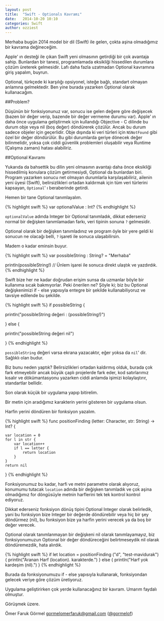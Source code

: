 ```yaml
---
layout: post
title:  "Swift - Optionals Kavramı"
date:   2014-10-20 10:10
categories: Swift
author: ozziest
---
```

Merhaba bugün 2014 model bir dil (Swift) ile gelen, çokta aşina olmadığımız bir kavrama değineceğim.

Apple' ın desteği ile çıkan Swift yeni olmasının getirdiği bir çok avantaja sahip. Bunlardan bir tanesi, programlamada eksikliği hissedilen durumlara çözüm üreterek gelmesidir. Lafı daha fazla uzatmadan Optional kavramına giriş yapalım, buyrun.

Optional, türkçede ki karşılığı opsiyonel, isteğe bağlı, standart olmayan anlamına gelmektedir. Ben yine burada yazarken Optional olarak kullanacağım.

##Problem?
    
Düşünün bir fonksiyonunuz var, sonucu ise gelen değere göre değişecek (bazen bir değer verip, bazende bir değer vermeme durumu var). Apple' ın daha önce uygulama geliştirmek için kullandığı Objective - C dilinde bu durum obje veya nil (boş değer) döndürerek çözülür. Ancak bu durum sadece objeler için geçerlidir. Obje dışında ki veri türleri için `NSNotFound` gibi özel bir değer döndürülür. Bu gibi durumlarda geriye dönecek değer bilinmelidir, yoksa çok ciddi güvenlik problemleri oluşabilir veya Runtime (Çalışma zamanı) hatası alabiliriz.  
    
##Optional Kavramı
    
Yukarıda da bahsettik bu dilin yeni olmasının avantajı daha önce eksikliği hissedilmiş konulara çözüm getirmesiydi, Optional da bunlardan biri. Program yazarken sonucu net olmayan durumlarla karşılaşabiliriz, ailenin yeni üyesi (Swift), belirsizlikleri ortadan kaldırmak için tüm veri türlerini kapsayan, `Optional`' ı beraberinde getirdi.

Hemen bir tane Optional tanımlayalım.
  
{% highlight swift %}
var optionalValue : Int?
{% endhighlight %}

`optionalValue` adında Integer bir Optional tanımladık, dikkat ederseniz normal bir değişken tanımlamadan farkı, veri tipinin sonuna `?` gelmesidir.

Optional olarak bir değişken tanımladınız ve program öyle bir yere geldi ki sonucun ne olacağı belli, `?` işareti ile sonuca ulaşabilirsin.

Madem o kadar eminsin buyur.

{% highlight swift %}
var possibleString : String? = "Merhaba"

println(possibleString!) // Ünlem işarei ile sonuca direkt ulaştık ve yazdırdık.
{% endhighlight %}

Swift bize her ne kadar doğrudan erişim sunsa da uzmanlar böyle bir kullanıma sıcak bakmıyorlar. Peki önerilen ne? Şöyle ki; biz bu Optional değişkenimizi if - else yapısıyla entegre bir şekilde kullanabiliyoruz ve tavsiye edilende bu şekilde.

{% highlight swift %}
if possibleString {

println("possibleString değeri : \(possibleString!)")

} else {

println("possibleString değeri nil")

}
{% endhighlight %}

`possibleString` değeri varsa ekrana yazacaktır, eğer yoksa da `nil`' dir. Sağlıklı olan budur.

Biz bunu neden yaptık? Belirsizlikleri ortadan kaldırmış olduk, burada çok fark etmeyebilir ancak büyük çaplı projelerde fark eder, kod satırlarımız kısalır ve dökümantasyonu yazarken ciddi anlamda işimizi kolaylaştırır, standartlar bellidir.

Son olarak küçük bir uygulama yapıp bitirelim.

Bir metin için aradığımız karakterin yerini gösteren bir uygulama olsun.

Harfin yerini döndüren bir fonksiyon yazalım.

{% highlight swift %}
func positionFinding (letter: Character, str: String) -> Int? {

    var location = 0
    for l in str {
        var location++
        if l == letter {
            return location
        }
    }
    return nil
}
{% endhighlight %}

Fonksiyonumuz bu kadar, harfi ve metni parametre olarak alıyoruz, konumumu tutacak `location` adında bir değişken tanımladık ve çok aşina olmadığımız for döngüsüyle metnin harflerini tek tek kontrol kontrol ediyoruz.

Dikkat ederseniz fonksiyon dönüş tipini Optional Integer olarak belirledik, yani bu fonksiyon bize Integer bir değerde döndürebilir veya hiç bir şey döndürmez (nil), bu fonksiyon bize ya harfin yerini verecek ya da boş bir değer verecek.

Optional olarak tanımlanmayan bir değişkeni nil olarak tanımlayamayız, biz fonksiyonumuzun Optional bir değer döndüreceğini belirtmeseydik nil olarak döndüremezdik, hata alırdık.

{% highlight swift %}
if let location = positionFinding ("d", "test-mavidurak") {
    println("Aranan Harf \(location). karakterde.")
} else {
    println("Harf yok kardeşim (nil).")
}
{% endhighlight %}

Burada da fonksiyonumuzu if - else yapısıyla kullanarak, fonksiyondan gelecek veriye göre çözüm üretiyoruz.

Uygulama geliştirirken çok yerde kullanacağınız bir kavram. Umarım faydalı olmuştur.

Görüşmek üzere.

Ömer Faruk Görmel <gormelomerfaruk@gmail.com> ([@gormelof](https://twitter.com/gormelof))
